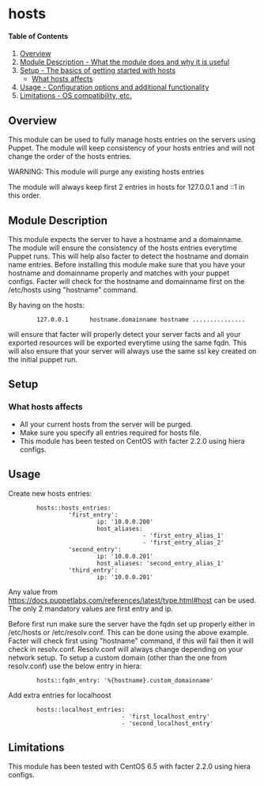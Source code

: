 # hosts

#### Table of Contents

1. [Overview](#overview)
2. [Module Description - What the module does and why it is useful](#module-description)
3. [Setup - The basics of getting started with hosts](#setup)
    * [What hosts affects](#what-hosts-affects)
4. [Usage - Configuration options and additional functionality](#usage)
5. [Limitations - OS compatibility, etc.](#limitations)

## Overview

This module can be used to fully manage hosts entries on the servers using Puppet. The module will keep consistency of your hosts entries and will not change the order of the hosts entries.

WARNING: This module will purge any existing hosts entries

The module will always keep first 2 entries in hosts for 127.0.0.1 and ::1 in this order.

## Module Description

 This module expects the server to have a hostname and a domainname. The module will ensure the consistency of the hosts entries everytime Puppet runs. This will help also facter to detect the hostname and domain name entries.
Before installing this module make sure that you have your hostname and domainname properly and matches with your puppet configs.
Facter will check for the hostname and domainname first on the /etc/hosts using "hostname" command. 

By having on the hosts:

            127.0.0.1      hostname.domainname hostname ...............

will ensure that facter will properly detect your server facts and all your exported resources will be exported everytime using the same fqdn. This will also ensure that your server will always use the same ssl key created on the initial puppet run. 


## Setup

### What hosts affects

* All your current hosts from the server will be purged.
* Make sure you specify all entries required for hosts file.
* This module has been tested on CentOS with facter 2.2.0 using hiera configs.

## Usage

Create new hosts entries:

            hosts::hosts_entries:
                     'first_entry':
                             ip: '10.0.0.200'
                             host_aliases:
                                          - 'first_entry_alias_1'
                                          - 'first_entry_alias_2'
                     'second_entry':
                             ip: '10.0.0.201'
                             host_aliases: 'second_entry_alias_1'
                     'third_entry':
                             ip: '10.0.0.201'

Any value from https://docs.puppetlabs.com/references/latest/type.html#host can be used. The only 2 mandatory values are first entry and ip.

Before first run make sure the server have the fqdn set up properly either in /etc/hosts or /etc/resolv.conf. This can be done using the above example. Facter will check first using "hostname" command, if this will fail then it will check in resolv.conf. Resolv.conf will always change depending on your network setup. To setup a custom domain (other than the one from resolv.conf) use the below entry in hiera:

            hosts::fqdn_entry: '%{hostname}.custom_domainname'

Add extra entries for localhoost

            hosts::localhost_entries: 
                                    - 'first_localhost_entry'
                                    - 'second_localhost_entry'

## Limitations

This module has been tested with CentOS 6.5 with facter 2.2.0 using hiera configs.
